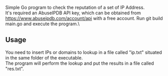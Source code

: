 Simple Go program to check the reputation of a set of IP Address.\
It's required an AbuseIPDB API key, which can be obtained from https://www.abuseipdb.com/account/api with a free account.
Run git build main.go and execute the program.\\
## Usage
You need to insert IPs or domains to lookup in a file called "ip.txt" situated in the same folder of the executable.\
The program will perform the lookup and put the results in a file called "res.txt".